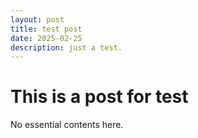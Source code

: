 ```yaml
---
layout: post
title: test post
date: 2025-02-25
description: just a test.
---
```

# This is a post for test
No essential contents here.
